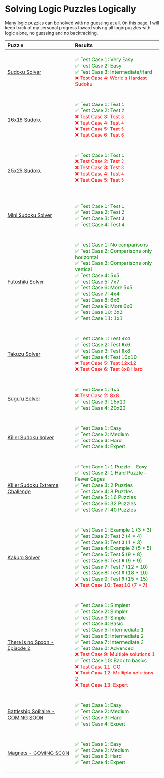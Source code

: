 # Solving Logic Puzzles Logically

Many logic puzzles can be solved with no guessing at all. On this page, I will keep track of my personal progress toward solving all logic puzzles with logic alone, no guessing and no backtracking.

| Puzzle | Results                                |
|:--|:------------------------------------------------------------------|
|[Sudoku Solver](https://www.codingame.com/training/medium/sudoku-solver)|<BR><span style="color:green">✅ Test Case 1: Very Easy<BR>✅ Test Case 2: Easy<BR>✅ Test Case 3: Intermediate/Hard<BR></span><span style="color:red">❌ Test Case 4: World's Hardest Sudoku<BR><BR></span>|
|[16x16 Sudoku](https://www.codingame.com/training/medium/16x16-sudoku)|<BR><span style="color:green">✅ Test Case 1: Test 1<BR>✅ Test Case 2: Test 2</span><BR><span style="color:red">❌ Test Case 3: Test 3<BR>❌ Test Case 4: Test 4<BR>❌ Test Case 5: Test 5<BR>❌ Test Case 6: Test 6<BR><BR></span>|
|[25x25 Sudoku](https://www.codingame.com/training/expert/25x25-sudoku)|<BR><span style="color:green">✅ Test Case 1: Test 1</span><BR><span style="color:red">❌ Test Case 2: Test 2<BR>❌ Test Case 3: Test 3<BR>❌ Test Case 4: Test 4<BR>❌ Test Case 5: Test 5<BR><BR><BR></span>|
|[Mini Sudoku Solver](https://www.codingame.com/training/hard/mini-sudoku-solver)|<BR><span style="color:green">✅ Test Case 1: Test 1<BR>✅ Test Case 2: Test 2<BR>✅ Test Case 3: Test 3<BR>✅ Test Case 4: Test 4<BR><BR></span>|
|[Futoshiki Solver](https://www.codingame.com/training/medium/futoshiki-solver)|<BR><span style="color:green">✅ Test Case 1: No comparisons<BR>✅ Test Case 2: Comparisons only horizontal<BR>✅ Test Case 3: Comparisons only vertical<BR>✅ Test Case 4: 5x5<BR>✅ Test Case 5: 7x7<BR>✅ Test Case 6: More 5x5<BR>✅ Test Case 7: 4x4<BR>✅ Test Case 8: 6x6<BR>✅ Test Case 9: More 6x6<BR>✅ Test Case 10: 3x3<BR>✅ Test Case 11: 1x1<BR><BR></span>|
|[Takuzu Solver](https://www.codingame.com/training/hard/takuzu-solver)|<BR><span style="color:green">✅ Test Case 1: Test 4x4<BR>✅ Test Case 2: Test 6x6<BR>✅ Test Case 3: Test 8x8<BR>✅ Test Case 4: Test 10x10<BR></span><span style="color:red">❌ Test Case 5: Test 12x12<BR>❌ Test Case 6: Test 8x8 Hard<BR><BR></span>|
|[Suguru Solver](https://www.codingame.com/training/medium/suguru-solver)|<BR><span style="color:green">✅ Test Case 1: 4x5</span><BR><span style="color:red">❌ Test Case 2: 8x8</span><BR><span style="color:green">✅ Test Case 3: 15x10<BR>✅ Test Case 4: 20x20<BR><BR></span>|
|[Killer Sudoku Solver](https://www.codingame.com/training/medium/killer-sudoku-solver)|<BR><span style="color:green">✅ Test Case 1: Easy<BR>✅ Test Case 2: Medium<BR>✅ Test Case 3: Hard<BR>✅ Test Case 4: Expert<BR><BR></span>|
|[Killer Sudoku Extreme Challenge](https://www.codingame.com/training/hard/killer-sudoku-extreme-challenge)|<BR><span style="color:green">✅ Test Case 1: 1 Puzzle - Easy<BR>✅ Test Case 2: 1 Hard Puzzle - Fewer Cages<BR>✅ Test Case 3: 2 Puzzles<BR>✅ Test Case 4: 8 Puzzles<BR>✅ Test Case 5: 16 Puzzles<BR>✅ Test Case 6: 32 Puzzles<BR>✅ Test Case 7: 40 Puzzles<BR><BR></span>|
|[Kakuro Solver](https://www.codingame.com/training/hard/kakuro-solver)|<BR><span style="color:green">✅ Test Case 1: Example 1 (3 * 3)<BR>✅ Test Case 2: Test 2 (4 * 4)<BR>✅ Test Case 3: Test 3 (1 * 3)<BR>✅ Test Case 4: Example 2 (5 * 5)<BR>✅ Test Case 5: Test 5 (9 * 8)<BR>✅ Test Case 6: Test 6 (9 * 9)<BR>✅ Test Case 7: Test 7 (12 * 10)<BR>✅ Test Case 8: Test 8 (18 * 10)<BR>✅ Test Case 9: Test 9 (15 * 15)<BR></span><span style="color:red">❌ Test Case 10: Test 10 (7 * 7)<BR><BR></span>|
|[There is no Spoon - Episode 2](https://www.codingame.com/training/hard/there-is-no-spoon-episode-2)|<BR><span style="color:green">✅ Test Case 1: Simplest<BR>✅ Test Case 2: Simpler<BR>✅ Test Case 3: Simple<BR>✅ Test Case 4: Basic<BR>✅ Test Case 5: Intermediate 1<BR>✅ Test Case 6: Intermediate 2<BR>✅ Test Case 7: Intermediate 3<BR>✅ Test Case 8: Advanced<BR></span><span style="color:red">❌ Test Case 9: Multiple solutions 1<BR></span><span style="color:green">✅ Test Case 10: Back to basics<BR></span><span style="color:red">❌ Test Case 11: CG<BR>❌ Test Case 12: Multiple solutions 2<BR>❌ Test Case 13: Expert<BR><BR></span>|
|[Battleship Solitaire - COMING SOON](https://www.codingame.com/contribute/community)|<BR><span style="color:green">✅ Test Case 1: Easy<BR>✅ Test Case 2: Medium<BR>✅ Test Case 3: Hard<BR>✅ Test Case 4: Expert<BR><BR></span>|
|[Magnets - COMING SOON](https://www.codingame.com/contribute/community)|<BR><span style="color:green">✅ Test Case 1: Easy<BR>✅ Test Case 2: Medium<BR>✅ Test Case 3: Hard<BR>✅ Test Case 4: Expert<BR><BR></span>|
